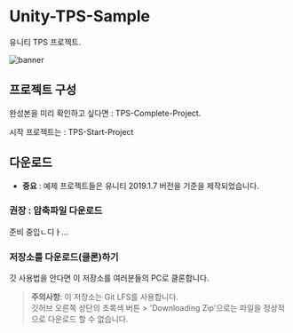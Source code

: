 # Unity-TPS-Sample

유니티 TPS 프로젝트.

![banner](banner.gif)


## 프로젝트 구성
완성본을 미리 확인하고 싶다면 : TPS-Complete-Project.

시작 프로젝트는 : TPS-Start-Project

## 다운로드
- **중요** : 예제 프로젝트들은 유니티 2019.1.7 버전을 기준을 제작되었습니다.

### 권장 : 압축파일 다운로드

준비 중입ㄴ디ㅏ...

### 저장소를 다운로드(클론)하기

깃 사용법을 안다면 이 저장소를 여러분들의 PC로 클론합니다.

> __주의사항__: 
> 이 저장소는 Git LFS를 사용합니다.
> <br>깃허브 오른쪽 상단의 초록색 버튼 > 'Downloading Zip'으로는 파일을 정상적으로 다운로드 할 수 없습니다.
